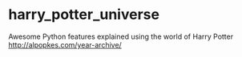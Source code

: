 # harry_potter_universe
Awesome Python features explained using the world of Harry Potter http://alpopkes.com/year-archive/
